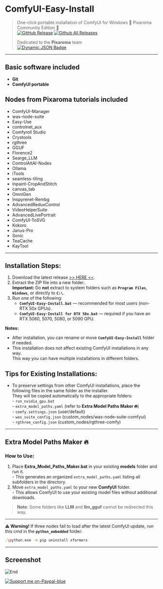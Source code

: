 # ComfyUI-Easy-Install  
> One-click portable installation of ComfyUI for Windows 🔹 Pixaroma Community Edition 🔹  
> [![GitHub Release](https://img.shields.io/github/v/release/Tavris1/ComfyUI-Easy-Install)](https://github.com/Tavris1/ComfyUI-Easy-Install?tab=readme-ov-file#installation-steps) [![Github All Releases](https://img.shields.io/github/downloads/Tavris1/ComfyUI-Easy-Install/total.svg)]()
>
> Dedicated to the **Pixaroma** team  
> [![Dynamic JSON Badge](https://img.shields.io/badge/dynamic/json?url=https%3A%2F%2Fdiscord.com%2Fapi%2Finvites%2FgggpkVgBf3%3Fwith_counts%3Dtrue&query=%24.approximate_member_count&logo=discord&logoColor=white&label=Join%20Pixaroma%20Discord&color=FFDF00&suffix=%20users)](https://discord.com/invite/gggpkVgBf3)  
---

## Basic software included  
- **Git**  
- **ComfyUI portable**  

## Nodes from Pixaroma tutorials included  
- ComfyUI-Manager  
- was-node-suite  
- Easy-Use  
- controlnet_aux  
- Comfyroll Studio  
- Crystools  
- rgthree  
- GGUF  
- Florence2  
- Searge_LLM  
- ControlAltAI-Nodes  
- Ollama  
- iTools  
- seamless-tiling  
- Inpaint-CropAndStitch  
- canvas_tab  
- OmniGen  
- Inspyrenet-Rembg  
- AdvancedReduxControl  
- VideoHelperSuite  
- AdvancedLivePortrait  
- ComfyUI-ToSVG  
- Kokoro  
- Janus-Pro  
- Sonic  
- TeaCache  
- KayTool  

---

## Installation Steps:  

1. Download the latest release [>> HERE <<](https://github.com/Tavris1/ComfyUI-Easy-Install/releases/latest/download/ComfyUI-Easy-Install.zip).  
2. Extract the ZIP file into a new folder..  
**Important:** Do **not** extract to system folders such as **`Program Files`**, **`Windows`**, or directly to **`C:\`**.  
3. Run one of the following:  
   - **`ComfyUI-Easy-Install.bat`** — recommended for most users (non-RTX 50x GPUs).  
   - **`ComfyUI-Easy-Install for RTX 50x.bat`** — required if you have an RTX 5060, 5070, 5080, or 5090 GPU.  

**Notes:**  
- After installation, you can rename or move **`ComfyUI-Easy-Install`** folder if needed.
- This installation does not affect existing ComfyUI installations in any way.  
  This way you can have multiple installations in different folders.

## Tips for Existing Installations:  
- To preserve settings from other ComfyUI installations, place the following files in the same folder as the installer.  
They will be copied automatically to the appropriate folders:  
      - `run_nvidia_gpu.bat`  
      - `extra_model_paths.yaml` (refer to **Extra Model Paths Maker 🔥**)  
      - `comfy.settings.json` (user/default)  
      - `was_suite_config.json` (custom_nodes/was-node-suite-comfyui)  
      - `rgthree_config.json` (custom_nodes/rgthree-comfy)  

---

## Extra Model Paths Maker 🔥  

### How to Use:  
1. Place **Extra_Model_Paths_Maker.bat** in your existing **models** folder and run it.  
       - This generates an organized `extra_model_paths.yaml` listing all subfolders in the directory.  
2. Move `extra_model_paths.yaml` to your new **ComfyUI** folder.  
       - This allows ComfyUI to use your existing model files without additional downloads.  

> **Note**: Some folders like **LLM** and **llm_gguf** cannot be redirected this way.  

---
**⚠️ Warning!** If three nodes fail to load after the latest ComfyUI update, run this cmd in the **`python_embedded`** folder:  
```bash
.\python.exe -m pip uninstall xformers
```  

---

## Screenshot  
![End](https://github.com/user-attachments/assets/da090bd5-0e13-41e1-8a81-bf2d24a8632c)  

[![Support me on-Paypal-blue](https://github.com/user-attachments/assets/c1a767b0-f3d9-48c7-877b-12653d2f9ac7)](https://paypal.me/tavris1)  


